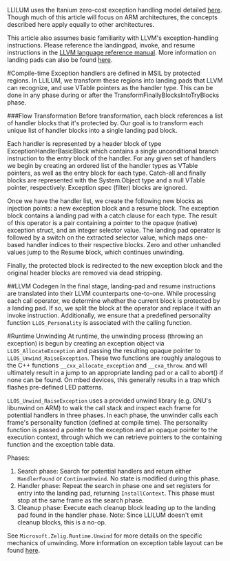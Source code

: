 LLILUM uses the Itanium zero-cost exception handling model detailed [here](http://mentorembedded.github.io/cxx-abi/abi-eh.html). Though much of this article will focus on ARM architectures, the concepts described here apply equally to other architectures.

This article also assumes basic familiarity with LLVM's exception-handling instructions. Please reference the landingpad, invoke, and resume instructions in the [LLVM language reference manual](http://llvm.org/docs/LangRef.html). More information on landing pads can also be found [here](http://llvm.org/docs/ExceptionHandling.html).

#Compile-time
Exception handlers are defined in MSIL by protected regions. In LLILUM, we transform these regions into landing pads that LLVM can recognize, and use VTable pointers as the handler type. This can be done in any phase during or after the TransformFinallyBlocksIntoTryBlocks phase.

###Flow Transformation
Before transformation, each block references a list of handler blocks that it's protected by.  Our goal is to transform each unique list of handler blocks into a single landing pad block.

Each handler is represented by a header block of type ExceptionHandlerBasicBlock which contains a single unconditional branch instruction to the entry block of the handler. For any given set of handlers we begin by creating an ordered list of the handler types as VTable pointers, as well as the entry block for each type. Catch-all and finally blocks are represented with the System.Object type and a null VTable pointer, respectively. Exception spec (filter) blocks are ignored.

Once we have the handler list, we create the following new blocks as injection points: a new exception block and a resume block. The exception block contains a landing pad with a catch clause for each type. The result of this operator is a pair containing a pointer to the opaque (native) exception struct, and an integer selector value. The landing pad operator is followed by a switch on the extracted selector value, which maps one-based handler indices to their respective blocks.  Zero and other unhandled values jump to the Resume block, which continues unwinding.

Finally, the protected block is redirected to the new exception block and the original header blocks are removed via dead stripping.

##LLVM Codegen
In the final stage, landing-pad and resume instructions are translated into their LLVM counterparts one-to-one. While processing each call operator, we determine whether the current block is protected by a landing pad. If so, we split the block at the operator and replace it with an invoke instruction. Additionally, we ensure that a predefined personality function `LLOS_Personality` is associated with the calling function.

#Runtime Unwinding
At runtime, the unwinding process (throwing an exception) is begun by creating an exception object via `LLOS_AllocateException` and passing the resulting opaque pointer to `LLOS_Unwind_RaiseException`. These two functions are roughly analogous to the C++ functions `__cxx_allocate_exception` and `__cxa_throw`.  and will ultimately result in a jump to an appropriate landing pad or a call to abort() if none can be found.  On mbed devices, this generally results in a trap which flashes pre-defined LED patterns.

`LLOS_Unwind_RaiseException` uses a provided unwind library (e.g. GNU's libunwind on ARM) to walk the call stack and inspect each frame for potential handlers in three phases. In each phase, the unwinder calls each frame's personality function (defined at compile time). The personality function is passed a pointer to the exception and an opaque pointer to the execution context, through which we can retrieve pointers to the containing function and the exception table data.

Phases:  
1. Search phase: Search for potential handlers and return either `HandlerFound` or `ContinueUnwind`. No state is modified during this phase.  
2. Handler phase: Repeat the search in phase one and set registers for entry into the landing pad, returning `InstallContext`. This phase must stop at the same frame as the search phase.  
3. Cleanup phase: Execute each cleanup block leading up to the landing pad found in the handler phase. Note: Since LLILUM doesn't emit cleanup blocks, this is a no-op.  

See `Microsoft.Zelig.Runtime.Unwind` for more details on the specific mechanics of unwinding. More information on exception table layout can be found [here](http://mentorembedded.github.io/cxx-abi/exceptions.pdf).
